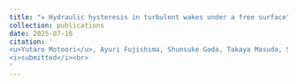 ```yaml
---
title: "✈ Hydraulic hysteresis in turbulent wakes under a free surface"
collection: publications
date: 2025-07-16
citation: '
<u>Yutaro Motoori</u>, Ayuri Fujishima, Shunsuke Goda, Takaya Masuda, Susumu Goto <br> 
<i>submitted</i><br>
'
---
```

